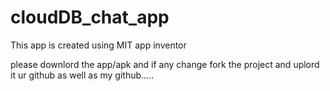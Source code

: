 # cloudDB_chat_app
This app is created using MIT app inventor


please downlord the app/apk and if any change fork the project and uplord it ur github as well as my github.....

